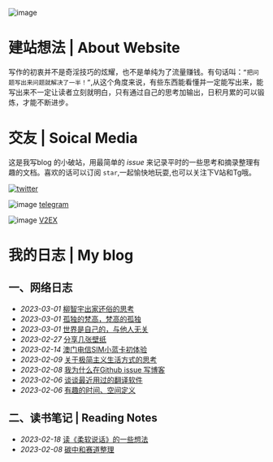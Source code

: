 ![image](https://user-images.githubusercontent.com/122953296/222031497-b4e58e73-faf0-4c65-953a-c9892e0f151c.png)

# 建站想法 | About Website
写作的初衷并不是奇淫技巧的炫耀，也不是单纯为了流量赚钱。有句话叫：` “把问题写出来问题就解决了一半！” `,从这个角度来说，有些东西能看懂并一定能写出来，能写出来不一定让读者立刻就明白，只有通过自己的思考加输出，日积月累的可以锻炼，才能不断进步。
# 交友 | Soical Media
这是我写blog 的小破站，用最简单的 _issue_ 来记录平时的一些思考和摘录整理有趣的文档。喜欢的话可以订阅 `star`,一起愉快地玩耍,也可以关注下V站和Tg哦。

[![twitter](https://img.shields.io/badge/twitter-1DA1F2?style=for-the-badge&logo=twitter&logoColor=white)](https://twitter.com/rotkaka13)

![image](https://user-images.githubusercontent.com/122953296/222032635-f5da0177-7ba3-4c05-acbc-3c92797c7524.png) [telegram](https://t.me/quweixiaoji) 

![image](https://user-images.githubusercontent.com/122953296/222033991-5d535bfd-859d-4628-ba32-94b4ed9b4028.png) [V2EX](https://www.v2ex.com/member/freepoint)

# 我的日志 | My blog
## 一、网络日志
* _2023-03-01_ [柳智宇出家还俗的思考](https://github.com/freepoint-jsj/freepoint.GitHub.io/issues/11#issue-1604395962)
* _2023-03-01_ [孤独的梵高，梵高的孤独](https://github.com/freepoint-jsj/freepoint.GitHub.io/issues/10#issue-1604392458)
* _2023-03-01_ [世界是自己的，与他人无关](https://github.com/freepoint-jsj/freepoint.GitHub.io/issues/9#issue-1604385717)
* _2023-02-27_ [分享几张壁纸](https://github.com/freepoint-jsj/freepoint.GitHub.io/blob/134d8457220af8a683609ab7384b0c0764376ef6/%E5%88%86%E4%BA%AB%E5%87%A0%E5%BC%A0%E5%A3%81%E7%BA%B8.md)
* _2023-02-14_ [澳门电信SIM小蓝卡初体验](https://github.com/freepoint-jsj/freepoint.GitHub.io/issues/7#issue-1583917910)
* _2023-02-09_ [关于极简主义生活方式的思考](https://github.com/freepoint-jsj/freepoint.GitHub.io/issues/5#issue-1577294481)
* _2023-02-08_ [我为什么在Github issue 写博客](https://github.com/freepoint-jsj/freepoint.GitHub.io/issues/4#issue-1575885261)
* _2023-02-06_ [谈谈最近用过的翻译软件](https://github.com/freepoint-jsj/freepoint.GitHub.io/issues/1#issue-1571858794)   
* _2023-02-06_ [有趣的时间、空间定义](https://github.com/freepoint-jsj/freepoint.GitHub.io/issues/2#issue-1571862184)

## 二、读书笔记 | Reading Notes
* _2023-02-18_ [读《柔软说话》的一些想法](https://github.com/freepoint-jsj/freepoint.GitHub.io/issues/8#issue-1590360853)
* _2023-02-08_ [碳中和赛道整理](https://github.com/freepoint-jsj/freepoint.GitHub.io/blob/e2eafda802568f948f743ec913c056551e0b9db6/2022-10-14%20_%20%E7%A2%B3%E4%B8%AD%E5%92%8C%E8%B5%9B%E9%81%93%E6%95%B4%E7%90%86.md)


